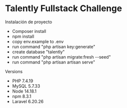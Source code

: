 
# Talently Fullstack Challenge


Instalación de proyecto
- Composer install
- npm install
- copy env.example to .env
- run command "php artisan key:generate"
- create database "talently"
- run command "php artisan migrate:fresh --seed"
- run command "php artisan artisan serve"


Versions
- PHP 7.4.19
- MySQL 5.7.33
- Node 14.18.1
- npm 8.3.1
- Laravel 6.20.26
